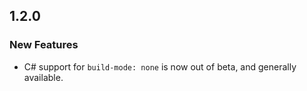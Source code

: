 ## 1.2.0

### New Features

* C# support for `build-mode: none` is now out of beta, and generally available.
